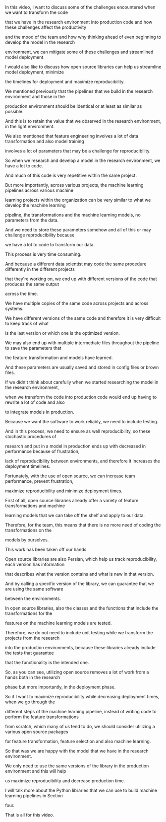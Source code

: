 In this video, I want to discuss some of the challenges encountered when we want to transform the code

that we have in the research environment into production code and how these challenges affect the productivity

and the mood of the team and how why thinking ahead of even beginning to develop the model in the research

environment, we can mitigate some of these challenges and streamlined model deployment.

I would also like to discuss how open source libraries can help us streamline model deployment, minimize

the timelines for deployment and maximize reproducibility.

We mentioned previously that the pipelines that we build in the research environment and those in the

production environment should be identical or at least as similar as possible.

And this is to retain the value that we observed in the research environment, in the light environment.

We also mentioned that feature engineering involves a lot of data transformation and also model training

involves a lot of parameters that may be a challenge for reproducibility.

So when we research and develop a model in the research environment, we have a lot to code.

And much of this code is very repetitive within the same project.

But more importantly, across various projects, the machine learning pipelines across various machine

learning projects within the organization can be very similar to what we develop the machine learning

pipeline, the transformations and the machine learning models, no parameters from the data.

And we need to store these parameters somehow and all of this or may challenge reproducibility because

we have a lot to code to transform our data.

This process is very time consuming.

And because a different data scientist may code the same procedure differently in the different projects

that they're working on, we end up with different versions of the code that produces the same output

across the time.

We have multiple copies of the same code across projects and across systems.

We have different versions of the same code and therefore it is very difficult to keep track of what

is the last version or which one is the optimized version.

We may also end up with multiple intermediate files throughout the pipeline to save the parameters that

the feature transformation and models have learned.

And these parameters are usually saved and stored in config files or brown files.

If we didn't think about carefully when we started researching the model in the research environment,

when we transform the code into production code would end up having to rewrite a lot of code and also

to integrate models in production.

Because we want the software to work reliably, we need to include testing.

And in this process, we need to ensure as well reproducibility, so these stochastic procedures of

research and put in a model in production ends up with decreased in performance because of frustration,

lack of reproducibility between environments, and therefore it increases the deployment timelines.

Fortunately, with the use of open source, we can increase team performance, prevent frustration,

maximize reproducibility and minimize deployment times.

First of all, open source libraries already offer a variety of feature transformations and machine

learning models that we can take off the shelf and apply to our data.

Therefore, for the team, this means that there is no more need of coding the transformations on the

models by ourselves.

This work has been taken off our hands.

Open source libraries are also Persian, which help us track reproducibility, each version has information

that describes what the version contains and what is new in that version.

And by calling a specific version of the library, we can guarantee that we are using the same software

between the environments.

In open source libraries, also the classes and the functions that include the transformations for the

features on the machine learning models are tested.

Therefore, we do not need to include unit testing while we transform the projects from the research

into the production environments, because these libraries already include the tests that guarantee

that the functionality is the intended one.

So, as you can see, utilizing open source removes a lot of work from a hands both in the research

phase but more importantly, in the deployment phase.

So if I want to maximize reproducibility while decreasing deployment times, when we go through the

different steps of the machine learning pipeline, instead of writing code to perform the feature transformations

from scratch, which many of us tend to do, we should consider utilizing a various open source packages

for feature transformation, feature selection and also machine learning.

So that was we are happy with the model that we have in the research environment.

We only need to use the same versions of the library in the production environment and this will help

us maximize reproducibility and decrease production time.

I will talk more about the Python libraries that we can use to build machine learning pipelines in Section

four.

That is all for this video.
